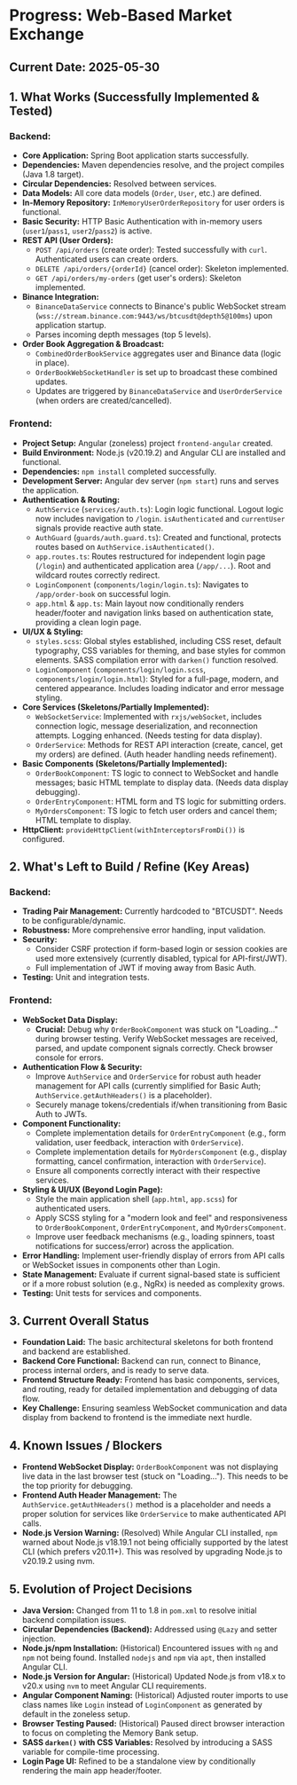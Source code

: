 # Progress: Web-Based Market Exchange

## Current Date: 2025-05-30

## 1. What Works (Successfully Implemented & Tested)

### Backend:
-   **Core Application:** Spring Boot application starts successfully.
-   **Dependencies:** Maven dependencies resolve, and the project compiles (Java 1.8 target).
-   **Circular Dependencies:** Resolved between services.
-   **Data Models:** All core data models (`Order`, `User`, etc.) are defined.
-   **In-Memory Repository:** `InMemoryUserOrderRepository` for user orders is functional.
-   **Basic Security:** HTTP Basic Authentication with in-memory users (`user1`/`pass1`, `user2`/`pass2`) is active.
-   **REST API (User Orders):**
    -   `POST /api/orders` (create order): Tested successfully with `curl`. Authenticated users can create orders.
    -   `DELETE /api/orders/{orderId}` (cancel order): Skeleton implemented.
    -   `GET /api/orders/my-orders` (get user's orders): Skeleton implemented.
-   **Binance Integration:**
    -   `BinanceDataService` connects to Binance's public WebSocket stream (`wss://stream.binance.com:9443/ws/btcusdt@depth5@100ms`) upon application startup.
    -   Parses incoming depth messages (top 5 levels).
-   **Order Book Aggregation & Broadcast:**
    -   `CombinedOrderBookService` aggregates user and Binance data (logic in place).
    -   `OrderBookWebSocketHandler` is set up to broadcast these combined updates.
    -   Updates are triggered by `BinanceDataService` and `UserOrderService` (when orders are created/cancelled).

### Frontend:
-   **Project Setup:** Angular (zoneless) project `frontend-angular` created.
-   **Build Environment:** Node.js (v20.19.2) and Angular CLI are installed and functional.
-   **Dependencies:** `npm install` completed successfully.
-   **Development Server:** Angular dev server (`npm start`) runs and serves the application.
-   **Authentication & Routing:**
    -   `AuthService` (`services/auth.ts`): Login logic functional. Logout logic now includes navigation to `/login`. `isAuthenticated` and `currentUser` signals provide reactive auth state.
    -   `AuthGuard` (`guards/auth.guard.ts`): Created and functional, protects routes based on `AuthService.isAuthenticated()`.
    -   `app.routes.ts`: Routes restructured for independent login page (`/login`) and authenticated application area (`/app/...`). Root and wildcard routes correctly redirect.
    -   `LoginComponent` (`components/login/login.ts`): Navigates to `/app/order-book` on successful login.
    -   `app.html` & `app.ts`: Main layout now conditionally renders header/footer and navigation links based on authentication state, providing a clean login page.
-   **UI/UX & Styling:**
    -   `styles.scss`: Global styles established, including CSS reset, default typography, CSS variables for theming, and base styles for common elements. SASS compilation error with `darken()` function resolved.
    -   `LoginComponent` (`components/login/login.scss`, `components/login/login.html`): Styled for a full-page, modern, and centered appearance. Includes loading indicator and error message styling.
-   **Core Services (Skeletons/Partially Implemented):**
    -   `WebSocketService`: Implemented with `rxjs/webSocket`, includes connection logic, message deserialization, and reconnection attempts. Logging enhanced. (Needs testing for data display).
    -   `OrderService`: Methods for REST API interaction (create, cancel, get my orders) are defined. (Auth header handling needs refinement).
-   **Basic Components (Skeletons/Partially Implemented):**
    -   `OrderBookComponent`: TS logic to connect to WebSocket and handle messages; basic HTML template to display data. (Needs data display debugging).
    -   `OrderEntryComponent`: HTML form and TS logic for submitting orders.
    -   `MyOrdersComponent`: TS logic to fetch user orders and cancel them; HTML template to display.
-   **HttpClient:** `provideHttpClient(withInterceptorsFromDi())` is configured.

## 2. What's Left to Build / Refine (Key Areas)

### Backend:
-   **Trading Pair Management:** Currently hardcoded to "BTCUSDT". Needs to be configurable/dynamic.
-   **Robustness:** More comprehensive error handling, input validation.
-   **Security:**
    -   Consider CSRF protection if form-based login or session cookies are used more extensively (currently disabled, typical for API-first/JWT).
    -   Full implementation of JWT if moving away from Basic Auth.
-   **Testing:** Unit and integration tests.

### Frontend:
-   **WebSocket Data Display:**
    -   **Crucial:** Debug why `OrderBookComponent` was stuck on "Loading..." during browser testing. Verify WebSocket messages are received, parsed, and update component signals correctly. Check browser console for errors.
-   **Authentication Flow & Security:**
    -   Improve `AuthService` and `OrderService` for robust auth header management for API calls (currently simplified for Basic Auth; `AuthService.getAuthHeaders()` is a placeholder).
    -   Securely manage tokens/credentials if/when transitioning from Basic Auth to JWTs.
-   **Component Functionality:**
    -   Complete implementation details for `OrderEntryComponent` (e.g., form validation, user feedback, interaction with `OrderService`).
    -   Complete implementation details for `MyOrdersComponent` (e.g., display formatting, cancel confirmation, interaction with `OrderService`).
    -   Ensure all components correctly interact with their respective services.
-   **Styling & UI/UX (Beyond Login Page):**
    -   Style the main application shell (`app.html`, `app.scss`) for authenticated users.
    -   Apply SCSS styling for a "modern look and feel" and responsiveness to `OrderBookComponent`, `OrderEntryComponent`, and `MyOrdersComponent`.
    -   Improve user feedback mechanisms (e.g., loading spinners, toast notifications for success/error) across the application.
-   **Error Handling:** Implement user-friendly display of errors from API calls or WebSocket issues in components other than Login.
-   **State Management:** Evaluate if current signal-based state is sufficient or if a more robust solution (e.g., NgRx) is needed as complexity grows.
-   **Testing:** Unit tests for services and components.

## 3. Current Overall Status

-   **Foundation Laid:** The basic architectural skeletons for both frontend and backend are established.
-   **Backend Core Functional:** Backend can run, connect to Binance, process internal orders, and is ready to serve data.
-   **Frontend Structure Ready:** Frontend has basic components, services, and routing, ready for detailed implementation and debugging of data flow.
-   **Key Challenge:** Ensuring seamless WebSocket communication and data display from backend to frontend is the immediate next hurdle.

## 4. Known Issues / Blockers

-   **Frontend WebSocket Display:** `OrderBookComponent` was not displaying live data in the last browser test (stuck on "Loading..."). This needs to be the top priority for debugging.
-   **Frontend Auth Header Management:** The `AuthService.getAuthHeaders()` method is a placeholder and needs a proper solution for services like `OrderService` to make authenticated API calls.
-   **Node.js Version Warning:** (Resolved) While Angular CLI installed, `npm` warned about Node.js v18.19.1 not being officially supported by the latest CLI (which prefers v20.11+). This was resolved by upgrading Node.js to v20.19.2 using nvm.

## 5. Evolution of Project Decisions

-   **Java Version:** Changed from 11 to 1.8 in `pom.xml` to resolve initial backend compilation issues.
-   **Circular Dependencies (Backend):** Addressed using `@Lazy` and setter injection.
-   **Node.js/npm Installation:** (Historical) Encountered issues with `ng` and `npm` not being found. Installed `nodejs` and `npm` via `apt`, then installed Angular CLI.
-   **Node.js Version for Angular:** (Historical) Updated Node.js from v18.x to v20.x using `nvm` to meet Angular CLI requirements.
-   **Angular Component Naming:** (Historical) Adjusted router imports to use class names like `Login` instead of `LoginComponent` as generated by default in the zoneless setup.
-   **Browser Testing Paused:** (Historical) Paused direct browser interaction to focus on completing the Memory Bank setup.
-   **SASS `darken()` with CSS Variables:** Resolved by introducing a SASS variable for compile-time processing.
-   **Login Page UI:** Refined to be a standalone view by conditionally rendering the main app header/footer.
